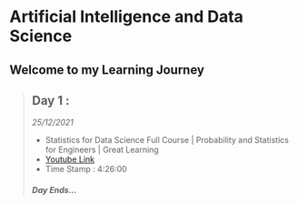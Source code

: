 # Artificial Intelligence and Data Science

## Welcome to my Learning Journey

> ## **Day 1 :**
>
> _25/12/2021_
>
> - Statistics for Data Science Full Course | Probability and Statistics for Engineers | Great Learning
> - [Youtube Link](https://www.youtube.com/watch?v=innk6tpRCW0&t=3410s)
> - Time Stamp : 4:26:00
>
> ##### Day Ends...
